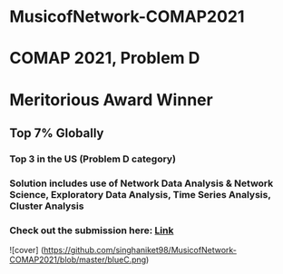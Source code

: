 # MusicofNetwork-COMAP2021
# COMAP 2021, Problem D
# Meritorious Award Winner
## Top 7% Globally 
### Top 3 in the US (Problem D category)
### Solution includes use of Network Data Analysis & Network Science, Exploratory Data Analysis, Time Series Analysis, Cluster Analysis
### Check out the submission here: [Link](https://github.com/singhaniket98/MusicofNetwork-COMAP2021/blob/master/COMAP2021.pdf)
![cover] (https://github.com/singhaniket98/MusicofNetwork-COMAP2021/blob/master/blueC.png)
